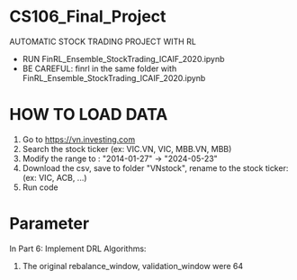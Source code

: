 # CS106_Final_Project
 AUTOMATIC STOCK TRADING PROJECT WITH RL

- RUN FinRL_Ensemble_StockTrading_ICAIF_2020.ipynb
- BE CAREFUL: finrl in the same folder with FinRL_Ensemble_StockTrading_ICAIF_2020.ipynb

# **HOW TO LOAD DATA**
1. Go to https://vn.investing.com
2. Search the stock ticker (ex: VIC.VN, VIC, MBB.VN, MBB)
3. Modify the range to : "2014-01-27" -> "2024-05-23" 
4. Download the csv, save to folder "VNstock", rename to the stock ticker: (ex: VIC, ACB, ...)
5. Run code


# **Parameter**
In Part 6: Implement DRL Algorithms:
1. The original rebalance_window, validation_window were 64